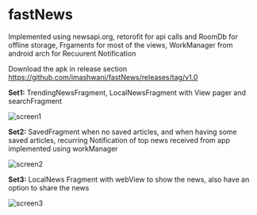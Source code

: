 # fastNews

Implemented using newsapi.org, retorofit for api calls and RoomDb for offline storage, Frgaments for most of the views,
WorkManager from android arch for Recuurent Notification

Download the apk in release section https://github.com/imashwani/fastNews/releases/tag/v1.0

**Set1:** TrendingNewsFragment, LocalNewsFragment with View pager and searchFragment

![screen1](https://user-images.githubusercontent.com/20511163/63115565-0d9eaf80-bfb5-11e9-909e-80eae8475311.png)

**Set2:** SavedFragment when no saved articles, and when having some saved articles, recurring Notification of top news 
      received  from app implemented using workManager
      
![screen2](https://user-images.githubusercontent.com/20511163/63115569-10010980-bfb5-11e9-9486-29d69a1f168a.png)

**Set3:** LocalNews Fragment with webView to show the news, also have an option to share the news

![screen3](https://user-images.githubusercontent.com/20511163/63115573-11cacd00-bfb5-11e9-8ce1-04d6e622faab.png)
